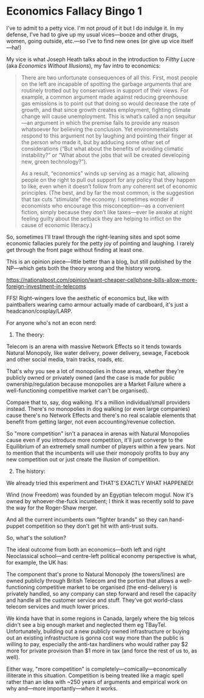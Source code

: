 # Economics Fallacy Bingo 1

I've to admit to a petty vice. I'm not proud of it but I do indulge it. In my defense, I've had to give up my usual vices—booze and other drugs, women, going outside, etc.—so I've to find new ones (or give up vice itself—ha!)

My vice is what Joseph Heath talks about in the introduction to _Filthy Lucre_ (aka _Economics Without Illusions_), my fav intro to economics:

> There are two unfortunate consequences of all this. First, most people on the left are incapable of spotting the garbage arguments that are routinely trotted out by conservatives in support of their views. For example, a common argument made against reducing greenhouse gas emissions is to point out that doing so would decrease the rate of growth, and that since growth creates employment, fighting climate change will cause unemployment. This is what’s called a non sequitur—an argument in which the premise fails to provide any reason whatsoever for believing the conclusion. Yet environmentalists respond to this argument not by laughing and pointing their finger at the person who made it, but by adducing some other set of considerations (“But what about the benefits of avoiding climatic instability?” or “What about the jobs that will be created developing new, green technology?”).
> 
> As a result, “economics” winds up serving as a magic hat, allowing people on the right to pull out support for any policy that they happen to like, even when it doesn’t follow from any coherent set of economic principles. (The best, and by far the most common, is the suggestion that tax cuts “stimulate” the economy. I sometimes wonder if economists who encourage this misconception—as a convenient fiction, simply because they don’t like taxes—ever lie awake at night feeling guilty about the setback they are helping to inflict on the cause of economic literacy.)

So, sometimes I'll trawl through the right-leaning sites and spot some economic fallacies purely for the petty joy of pointing and laughing. I rarely get through the front page without finding at least one.

This is an opinion piece—little better than a blog, but still published by the NP—which gets both the theory wrong and the history wrong.

https://nationalpost.com/opinion/want-cheaper-cellphone-bills-allow-more-foreign-investment-in-telecoms

FFS! Right-wingers love the aesthetic of economics but, like with paintballers wearing camo armour actually made of cardboard, it's just a headcanon/cosplay/LARP.

For anyone who's not an econ nerd:

1. The theory:

Telecom is an arena with massive Network Effects so it tends towards Natural Monopoly, like water delivery, power delivery, sewage, Facebook and other social media, train tracks, roads, etc.

That's why you see a lot of monopolies in those areas, whether they're publicly owned or privately owned (and the case is made for public ownership/regulation because monopolies are a Market Failure where a well-functioning competitive market can't be organised).

Compare that to, say, dog walking. It's a million individual/small providers instead. There's no monopolies in dog walking (or even large companies) cause there's no Network Effects and there's no real scalable elements that benefit from getting larger, not even accounting/revenue collection.

So "more competition" isn't a panacea in arenas with Natural Monopolies cause even if you introduce more competition, it'll just converge to the Equilibrium of an extremely small number of players within a few years. Not to mention that the incumbents will use their monopoly profits to buy any new competition out or just create the illusion of competition.

2. The history:

We already tried this experiment and THAT'S EXACTLY WHAT HAPPENED!

Wind (now Freedom) was founded by an Egyptian telecom mogul. Now it's owned by whoever-the-fuck incumbent; I think it was recently sold to pave the way for the Roger-Shaw merger.

And all the current incumbents own "fighter brands" so they can hand-puppet competition so they don't get hit with anti-trust suits.

So, what's the solution?

The ideal outcome from both an economics—both left and right Neoclassical school—and centre-left political economy perspective is what, for example, the UK has:

The component that's prone to Natural Monopoly (the towers/lines) are owned publicly through British Telecom and the portion that allows a well-functioning competitive market to be organised (the end-delivery) is privately handled, so any company can step forward and resell the capacity and handle all the customer service and stuff. They've got world-class telecom services and much lower prices.

We kinda have that in some regions in Canada, largely where the big telcos didn't see a big enough market and neglected them eg TBayTel. Unfortunately, building out a new publicly owned infrastructure or buying out an existing infrastructure is gonna cost way more than the public is willing to pay, especially the anti-tax hardliners who would rather pay $2 more for private provision than $1 more in tax (and force the rest of us to, as well).

Either way, "more competition" is completely—comically—economically illiterate in this situation. Competition is being treated like a magic spell rather than an idea with ~250 years of arguments and empirical work on why and—more importantly—_when_ it works.
